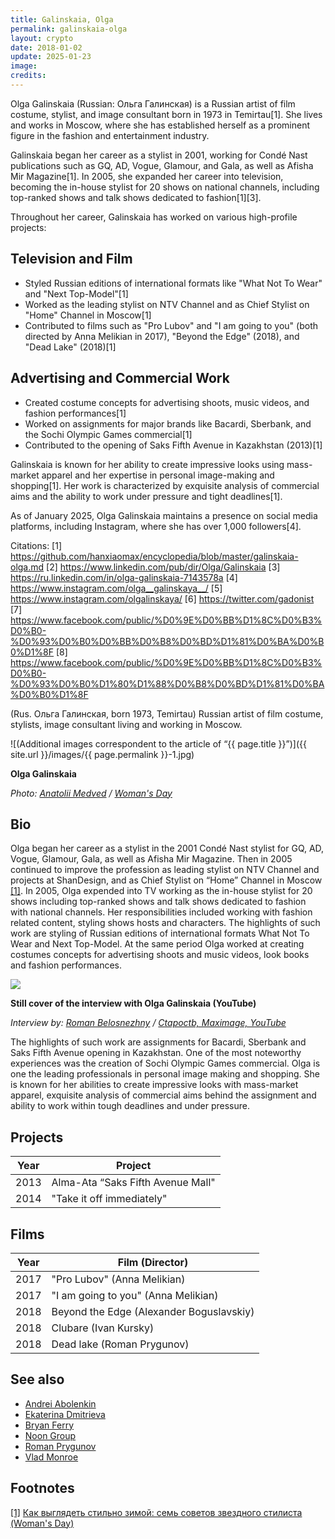 ```yaml
---
title: Galinskaia, Olga
permalink: galinskaia-olga
layout: crypto
date: 2018-01-02
update: 2025-01-23
image:
credits:
---
```


Olga Galinskaia (Russian: Ольга Галинская) is a Russian artist of film costume, stylist, and image consultant born in 1973 in Temirtau[1]. She lives and works in Moscow, where she has established herself as a prominent figure in the fashion and entertainment industry.

Galinskaia began her career as a stylist in 2001, working for Condé Nast publications such as GQ, AD, Vogue, Glamour, and Gala, as well as Afisha Mir Magazine[1]. In 2005, she expanded her career into television, becoming the in-house stylist for 20 shows on national channels, including top-ranked shows and talk shows dedicated to fashion[1][3].

Throughout her career, Galinskaia has worked on various high-profile projects:

## Television and Film
- Styled Russian editions of international formats like "What Not To Wear" and "Next Top-Model"[1]
- Worked as the leading stylist on NTV Channel and as Chief Stylist on "Home" Channel in Moscow[1]
- Contributed to films such as "Pro Lubov" and "I am going to you" (both directed by Anna Melikian in 2017), "Beyond the Edge" (2018), and "Dead Lake" (2018)[1]

## Advertising and Commercial Work
- Created costume concepts for advertising shoots, music videos, and fashion performances[1]
- Worked on assignments for major brands like Bacardi, Sberbank, and the Sochi Olympic Games commercial[1]
- Contributed to the opening of Saks Fifth Avenue in Kazakhstan (2013)[1]

Galinskaia is known for her ability to create impressive looks using mass-market apparel and her expertise in personal image-making and shopping[1]. Her work is characterized by exquisite analysis of commercial aims and the ability to work under pressure and tight deadlines[1].

As of January 2025, Olga Galinskaia maintains a presence on social media platforms, including Instagram, where she has over 1,000 followers[4].

Citations:
[1] https://github.com/hanxiaomax/encyclopedia/blob/master/galinskaia-olga.md
[2] https://www.linkedin.com/pub/dir/Olga/Galinskaia
[3] https://ru.linkedin.com/in/olga-galinskaia-7143578a
[4] https://www.instagram.com/olga__galinskaya__/
[5] https://www.instagram.com/olgalinskaya/
[6] https://twitter.com/gadonist
[7] https://www.facebook.com/public/%D0%9E%D0%BB%D1%8C%D0%B3%D0%B0-%D0%93%D0%B0%D0%BB%D0%B8%D0%BD%D1%81%D0%BA%D0%B0%D1%8F
[8] https://www.facebook.com/public/%D0%9E%D0%BB%D1%8C%D0%B3%D0%B0-%D0%93%D0%B0%D1%80%D1%88%D0%B8%D0%BD%D1%81%D0%BA%D0%B0%D1%8F


(Rus. Ольга Галинская, born 1973, Temirtau) Russian artist of film costume, stylists, image consultant living and working in Moscow.

![(Additional images correspondent to the article of “{{ page.title }}”)]({{ site.url }}/images/{{ page.permalink }}-1.jpg)

**Olga Galinskaia**

*Photo: [Anatolii Medved](medved-anatolii) / [Woman's Day](http://www.wday.ru/moda-shopping/style/kak-vyiglyadet-stilno-zimoy-sem-sovetov-zvezdnogo-stilista/)*

## Bio

Olga began her career as a stylist in the 2001 Condé Nast stylist for GQ, AD, Vogue, Glamour, Gala, as well as Afisha Mir Magazine. Then in 2005 continued to improve the profession as leading stylist on NTV Channel and projects at ShanDesign, and as Chief Stylist on “Home” Channel in Moscow <span id="a1">[\[1\]](#f1)</span>. In 2005, Olga expended into TV working as the in-house stylist for 20 shows including top-ranked shows and talk shows dedicated to fashion with national channels. Her responsibilities included working with fashion related content, styling shows hosts and characters. The highlights of such work are styling of Russian editions of international formats What Not To Wear and Next Top-Model. At the same period Olga worked at creating costumes concepts for advertising shoots and music videos, look books and fashion performances.


![](https://i.ytimg.com/vi/uezoSg6QpvE/hqdefault.jpg)

**Still cover of the interview with Olga Galinskaia (YouTube)**

*Interview by: [Roman Belosnezhny](belosnezhny-roman) / [Ctapoctb, Maximage, YouTube](https://www.youtube.com/watch?v=uezoSg6QpvE)*

The highlights of such work are assignments for Bacardi, Sberbank and Saks Fifth Avenue opening in Kazakhstan. One of the most noteworthy experiences was the creation of Sochi Olympic Games commercial. Olga is one the leading professionals in personal image making and shopping. She is known for her abilities to create impressive looks with mass-market apparel, exquisite analysis of commercial aims behind the assignment and ability to work within tough deadlines and under pressure.

## Projects

|Year|Project|
|----|-----|
|2013|Alma-Ata “Saks Fifth Avenue Mall"|
|2014|"Take it off immediately"|

## Films

|Year|Film (Director)|
|----|-----|
|2017|"Pro Lubov" (Anna Melikian)|
|2017|"I am going to you" (Anna Melikian)|
|2018|Beyond the Edge (Alexander Boguslavskiy)|
|2018|Clubare (Ivan Kursky)|
|2018|Dead lake (Roman Prygunov)|

## See also

+ [Andrei Abolenkin](abolenkin-andrei)
+ [Ekaterina Dmitrieva](dmitrieva-ekaterina)
+ [Bryan Ferry](ferry-bryan)
+ [Noon Group](noon-group)
+ [Roman Prygunov](prygunov-roman)
+ [Vlad Monroe](vlad-monroe)

## Footnotes

[[1]](#a1) <span id="f1"></span> [Как выглядеть стильно зимой: семь советов звездного стилиста (Woman's Day)](http://www.wday.ru/moda-shopping/style/kak-vyiglyadet-stilno-zimoy-sem-sovetov-zvezdnogo-stilista/)
